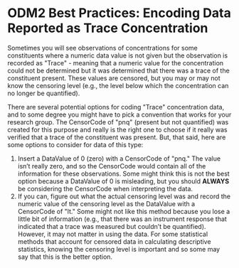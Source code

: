 ODM2 Best Practices: Encoding Data Reported as Trace Concentration
==================================================================
Sometimes you will see observations of concentrations for some constituents where a numeric data value is not given but the observation is recorded as "Trace" - meaning that a numeric value for the concentration could not be determined but it was determined that there was a trace of the constituent present. These values are censored, but you may or may not know the censoring level (e.g., the level below which the concentration can no longer be quantified).

There are several potential options for coding "Trace" concentration data, and to some degree you might have to pick a convention that works for your research group. The CensorCode of "pnq" (present but not quantified) was created for this purpose and really is the right one to choose if it really was verified that a trace of the constituent was present. But, that said, here are some options to consider for data of this type:

1. Insert a DataValue of 0 (zero) with a CensorCode of "pnq." The value isn’t really zero, and so the CensorCode would contain all of the information for these observations. Some might think this is not the best option because a DataValue of 0 is misleading, but you should **ALWAYS** be considering the CensorCode when interpreting the data.
2. If you can, figure out what the actual censoring level was and record the numeric value of the censoring level as the DataValue with a CensorCode of "lt." Some might not like this method because you lose a little bit of information (e.g., that there was an instrument response that indicated that a trace was measured but couldn’t be quantified). However, it may not matter in using the data. For some statistical methods that account for censored data in calculating descriptive statistics, knowing the censoring level is important and so some may say that this is the better option.